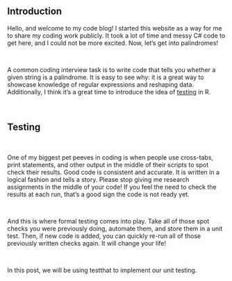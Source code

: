 ## **Introduction**

Hello, and welcome to my code blog! I started this website as a way for
me to share my coding work publicly. It took a lot of time and messy C#
code to get here, and I could not be more excited. Now, let’s get into
palindromes!

<br />

A common coding interview task is to write code that tells you whether a
given string is a palindrome. It is easy to see why: it is a great way
to showcase knowledge of regular expressions and reshaping data.
Additionally, I think it’s a great time to introduce the idea of
[testing](https://r-pkgs.org/testing-basics.html) in R.

<br />

## **Testing**

<br />

One of my biggest pet peeves in coding is when people use cross-tabs,
print statements, and other output in the middle of their scripts to
spot check their results. Good code is consistent and accurate. It is
written in a logical fashion and tells a story. Please stop giving me
research assignments in the middle of your code! If you feel the need to
check the results at each run, that’s a good sign the code is not ready
yet.

<br />

And this is where formal testing comes into play. Take all of those spot
checks you were previously doing, automate them, and store them in a
unit test. Then, if new code is added, you can quickly re-run all of
those previously written checks again. It will change your life!

<br />

In this post, we will be using testthat to implement our unit testing.
